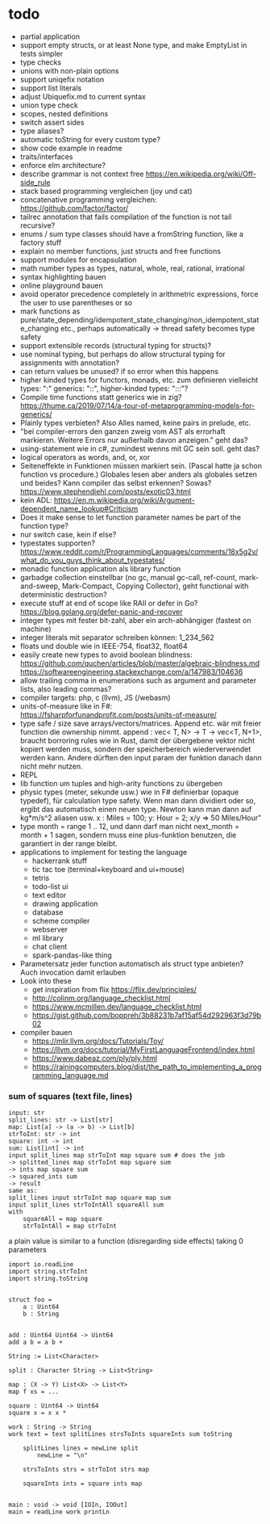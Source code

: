# todo

- partial application
- support empty structs, or at least None type, and make EmptyList in tests simpler
- type checks
- unions with non-plain options
- support uniqefix notation
- support list literals
- adjust Ubiquefix.md to current syntax
- union type check
- scopes, nested definitions 
- switch assert sides
- type aliases?
- automatic toString for every custom type?
- show code example in readme
- traits/interfaces
- enforce elm architecture?
- describe grammar is not context free https://en.wikipedia.org/wiki/Off-side_rule
- stack based programming vergleichen (joy und cat)
- concatenative programming vergleichen: https://github.com/factor/factor/
- tailrec annotation that fails compilation of the function is not tail recursive?
- enums / sum type classes should have a fromString function, like a factory stuff
- explain no member functions, just structs and free functions
- support modules for encapsulation
- math number types as types, natural, whole, real, rational, irrational
- syntax highlighting bauen
- online playground bauen
- avoid operator precedence completely in arithmetric expressions, force the user to use parentheses or so
- mark functions as pure/state_depending/idempotent_state_changing/non_idempotent_state_changing etc., perhaps
  automatically -> thread safety becomes type safety
- support extensible records (structural typing for structs)?
- use nominal typing, but perhaps do allow structural typing for assignments with annotation?
- can return values be unused? if so error when this happens
- higher kinded types for functors, monads, etc. zum definieren vielleicht types: ":" generics: "::", higher-kinded
  types: ":::"?
- Compile time functions statt generics wie in
  zig? https://thume.ca/2019/07/14/a-tour-of-metaprogramming-models-for-generics/
- Plainly types verbieten? Also Alles named, keine pairs in prelude, etc.
- "bei compiler-errors den ganzen zweig vom AST als errorhaft markieren. Weitere Errors nur außerhalb davon anzeigen."
  geht das?
- using-statement wie in c#, zumindest wenns mit GC sein soll. geht das?
- logical operators as words, and, or, xor
- Seiteneffekte in Funktionen müssen markiert sein. (Pascal hatte ja schon function vs procedure.) Globales lesen aber
  anders als globales setzen und beides? Kann compiler das selbst erkennen?
  Sowas? https://www.stephendiehl.com/posts/exotic03.html
- kein ADL: https://en.m.wikipedia.org/wiki/Argument-dependent_name_lookup#Criticism
- Does it make sense to let function parameter names be part of the function type?
- nur switch case, kein if else?
- typestates
  supporten? https://www.reddit.com/r/ProgrammingLanguages/comments/18x5g2v/what_do_you_guys_think_about_typestates/
- monadic function application als library function
- garbadge collection einstellbar (no gc, manual gc-call, ref-count, mark-and-sweep, Mark-Compact, Copying Collector),
  geht functional with deterministic destruction?
- execute stuff at end of scope like RAII or defer in Go? https://blog.golang.org/defer-panic-and-recover
- integer types mit fester bit-zahl, aber ein arch-abhängiger (fastest on machine)
- integer literals mit separator schreiben können: 1_234_562
- floats und double wie in IEEE-754, float32, float64
- easily create new types to avoid boolean
  blindness: https://github.com/quchen/articles/blob/master/algebraic-blindness.md https://softwareengineering.stackexchange.com/a/147983/104636
- allow trailing comma in enumerations such as argument and parameter lists, also leading commas?
- compiler targets: php, c (llvm), JS (/webasm)
- units-of-measure like in F#: https://fsharpforfunandprofit.com/posts/units-of-measure/
- type safe / size save arrays/vectors/matrices. Append etc. wär mit freier function die ownership nimmt. append : vec<
  T, N> -> T -> vec<T, N+1>, braucht borroring rules wie in Rust, damit der übergebene vektor nicht kopiert werden muss,
  sondern der speicherbereich wiederverwendet werden kann. Andere dürften den input param der funktion danach dann nicht
  mehr nutzen.
- REPL
- lib function um tuples and high-arity functions zu übergeben
- physic types (meter, sekunde usw.) wie in F# definierbar (opaque typedef), für calculation type safety. Wenn man dann
  dividiert oder so, ergibt das automatisch einen neuen type. Newton kann man dann auf kg*m/s^2 aliasen usw. x : Miles =
  100; y: Hour = 2; x/y => 50 Miles/Hour"
- type month = range 1 .. 12, und dann darf man nicht next_month = month + 1 sagen, sondern muss eine plus-funktion
  benutzen, die garantiert in der range bleibt.
- applications to implement for testing the language
    - hackerrank stuff
    - tic tac toe (terminal+keyboard and ui+mouse)
    - tetris
    - todo-list ui
    - text editor
    - drawing application
    - database
    - scheme compiler
    - webserver
    - ml library
    - chat client
    - spark-pandas-like thing
- Parametersatz jeder function automatisch als struct type anbieten? Auch invocation damit erlauben
- Look into these
    - get inspiration from flix https://flix.dev/principles/
    - http://colinm.org/language_checklist.html
    - https://www.mcmillen.dev/language_checklist.html
    - https://gist.github.com/boppreh/3b88231b7af15af54d292963f3d79b02
- compiler bauen
    - https://mlir.llvm.org/docs/Tutorials/Toy/
    - https://llvm.org/docs/tutorial/MyFirstLanguageFrontend/index.html
    - https://www.dabeaz.com/ply/ply.html
    - https://rainingcomputers.blog/dist/the_path_to_implementing_a_programming_language.md

### sum of squares (text file, lines)

```
input: str
split_lines: str -> List[str]
map: List[a] -> (a -> b) -> List[b]
strToInt: str -> int
square: int -> int
sum: List[int] -> int
input split_lines map strToInt map square sum # does the job
-> splitted_lines map strToInt map square sum
-> ints map square sum
-> squared_ints sum
-> result
same as:
split_lines input strToInt map square map sum
input split_lines strToIntAll squareAll sum
with
    squareAll = map square
    strToIntAll = map strToInt
```

a plain value is similar to a function (disregarding side effects) taking 0 parameters

```
import io.readLine
import string.strToInt
import string.toString


struct foo =
    a : Uint64
    b : String


add : Uint64 Uint64 -> Uint64
add a b = a b +

String := List<Character>

split : Character String -> List<String>

map : (X -> Y) List<X> -> List<Y>
map f xs = ...

square : Uint64 -> Uint64
square x = x x *

work : String -> String
work text = text splitLines strsToInts squareInts sum toString

    splitLines lines = newLine split
        newLine = "\n"

    strsToInts strs = strToInt strs map

    squareInts ints = square ints map


main : void -> void [IOIn, IOOut]
main = readLine work printLn
```
